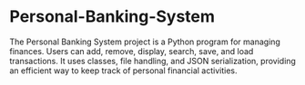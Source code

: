 # Personal-Banking-System
The Personal Banking System project is a Python program for managing finances. Users can add, remove, display, search, save, and load transactions. It uses classes, file handling, and JSON serialization, providing an efficient way to keep track of personal financial activities.
